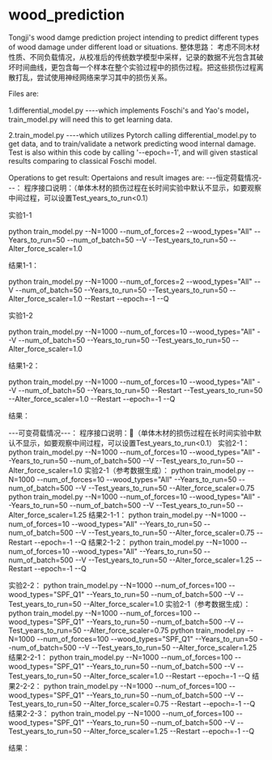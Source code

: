 # wood_prediction

Tongji's wood damge prediction project intending to predict different types of wood damage under different load or situations.
整体思路：
考虑不同木材性质、不同负载情况，从校准后的传统数学模型中采样，记录的数据不光包含其破坏时间曲线，更包含每一个样本在整个实验过程中的损伤过程。把这些损伤过程离散打乱，尝试使用神经网络来学习其中的损伤关系。


Files are:

1.differential_model.py
----which implements Foschi's and Yao's model， train_model.py will need this to get learning data. 

2.train_model.py
----which utilizes Pytorch calling differential_model.py to get data, and to train/validate a network predicting wood internal damage. Test is also within this code by calling '--epoch=-1', and will given stastical results comparing to classical Foschi model.

Operations to get result:
Opertaions and result images are:
---恒定荷载情况---：
程序接口说明：（单体木材的损伤过程在长时间实验中默认不显示，如要观察中间过程，可以设置Test_years_to_run<0.1）

实验1-1

python train_model.py --N=1000 --num_of_forces=2 --wood_types="All" --Years_to_run=50 --num_of_batch=50 --V --Test_years_to_run=50  --Alter_force_scaler=1.0

结果1-1：

python train_model.py --N=1000 --num_of_forces=2 --wood_types="All" --V --num_of_batch=50 --Years_to_run=50 --Test_years_to_run=50  --Alter_force_scaler=1.0 --Restart --epoch=-1 --Q

实验1-2

python train_model.py --N=1000 --num_of_forces=10 --wood_types="All" --V --num_of_batch=50 --Years_to_run=50 --Test_years_to_run=50  --Alter_force_scaler=1.0

结果1-2：

python train_model.py --N=1000 --num_of_forces=10 --wood_types="All" --V --num_of_batch=50 --Years_to_run=50 --Restart --Test_years_to_run=50  --Alter_force_scaler=1.0 --Restart --epoch=-1 --Q

结果：



---可变荷载情况---：
程序接口说明：（单体木材的损伤过程在长时间实验中默认不显示，如要观察中间过程，可以设置Test_years_to_run<0.1）
实验2-1：
python train_model.py --N=1000 --num_of_forces=10 --wood_types="All" --Years_to_run=50 --num_of_batch=500 --V --Test_years_to_run=50  --Alter_force_scaler=1.0
实验2-1（参考数据生成）：
python train_model.py --N=1000 --num_of_forces=10 --wood_types="All" --Years_to_run=50 --num_of_batch=500 --V --Test_years_to_run=50  --Alter_force_scaler=0.75
python train_model.py --N=1000 --num_of_forces=10 --wood_types="All" --Years_to_run=50 --num_of_batch=500 --V --Test_years_to_run=50  --Alter_force_scaler=1.25
结果2-1-1：
python train_model.py --N=1000 --num_of_forces=10 --wood_types="All" --Years_to_run=50 --num_of_batch=500 --V --Test_years_to_run=50  --Alter_force_scaler=0.75 --Restart --epoch=-1 --Q
结果2-1-2：
python train_model.py --N=1000 --num_of_forces=10 --wood_types="All" --Years_to_run=50 --num_of_batch=500 --V --Test_years_to_run=50  --Alter_force_scaler=1.25 --Restart --epoch=-1 --Q

实验2-2：
python train_model.py --N=1000 --num_of_forces=100 --wood_types="SPF_Q1" --Years_to_run=50 --num_of_batch=500 --V --Test_years_to_run=50  --Alter_force_scaler=1.0
实验2-1（参考数据生成）：
python train_model.py --N=1000 --num_of_forces=100 --wood_types="SPF_Q1" --Years_to_run=50 --num_of_batch=500 --V --Test_years_to_run=50  --Alter_force_scaler=0.75
python train_model.py --N=1000 --num_of_forces=100 --wood_types="SPF_Q1" --Years_to_run=50 --num_of_batch=500 --V --Test_years_to_run=50  --Alter_force_scaler=1.25
结果2-2-1：
python train_model.py --N=1000 --num_of_forces=100 --wood_types="SPF_Q1" --Years_to_run=50 --num_of_batch=500 --V --Test_years_to_run=50  --Alter_force_scaler=1.0 --Restart --epoch=-1 --Q
结果2-2-2：
python train_model.py --N=1000 --num_of_forces=100 --wood_types="SPF_Q1" --Years_to_run=50 --num_of_batch=500 --V --Test_years_to_run=50  --Alter_force_scaler=0.75 --Restart --epoch=-1 --Q
结果2-2-3：
python train_model.py --N=1000 --num_of_forces=100 --wood_types="SPF_Q1" --Years_to_run=50 --num_of_batch=500 --V --Test_years_to_run=50  --Alter_force_scaler=1.25 --Restart --epoch=-1 --Q

结果：

